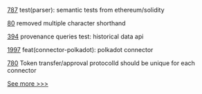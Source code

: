 
[787](https://github.com/hyperledger-labs/solang/pull/787) test(parser): semantic tests from ethereum/solidity

[80](https://github.com/hyperledger-labs/hlf-operator/pull/80) removed multiple character shorthand

[394](https://github.com/hyperledger-labs/orion-server/pull/394) provenance queries test: historical data api

[1997](https://github.com/hyperledger/cactus/pull/1997) feat(connector-polkadot): polkadot connector

[780](https://github.com/hyperledger/firefly/pull/780) Token transfer/approval protocolId should be unique for each connector


[See more >>>](https://start-here.hyperledger.org/pull-requests)
